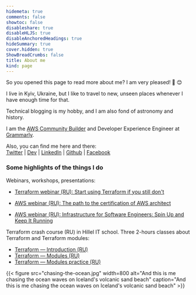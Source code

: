 ```yaml
---
hidemeta: true
comments: false
showtoc: false
disableshare: true
disableHLJS: true
disableAnchoredHeadings: true
hideSummary: true
cover.hidden: true
ShowBreadCrumbs: false
title: About me
kind: page
---
```


So you opened this page to read more about me? I am very pleased! 🤗 😊

I live in Kyiv, Ukraine, but I like to travel to new, unseen places whenever I have enough time for that.

Technical blogging is my hobby, and I am also fond of astronomy and history.

I am the [AWS Community Builder](https://aws.amazon.com/developer/community/community-builders/) and Developer Experience Engineer at [Grammarly](https://grammarly.com).

Also, you can find me here and there:\
[Twitter](https://twitter.com/vasylenko) | [Dev](https://dev.to/svasylenko) | [LinkedIn](https://www.linkedin.com/in/svasylenko/) | [Github](https://github.com/vasylenko) | [Facebook](https://www.facebook.com/vasylenkos) 


### Some highlights of the things I do

Webinars, workshops, presentations:

- [Terraform webinar (RU): Start using Terraform if you still don't](https://www.youtube.com/watch?v=lC4948SizsU)

- [AWS webinar (RU): The path to the certification of AWS architect ](https://www.youtube.com/watch?v=3vVUyJRk_TM)

- [AWS webinar (RU): Infrastructure for Software Engineers: Spin Up and Keep It Running](https://www.youtube.com/watch?v=7rLB4qqWcL0)

Terraform crash course (RU) in Hillel IT school. Three 2-hours classes about Terraform and Terraform modules:

- [Terraform — Introduction (RU)](https://www.youtube.com/watch?v=U8a5TTowUmI)
- [Terraform — Modules (RU)](https://www.youtube.com/watch?v=lIcKRtjKB-Q)
- [Terraform — Modules practice (RU)](https://www.youtube.com/watch?v=-rwA7utnPbs)

{{< figure src="chasing-the-ocean.jpg" width=800 alt="And this is me chasing the ocean waves on Iceland's volcanic sand beach" caption="And this is me chasing the ocean waves on Iceland's volcanic sand beach" >}}